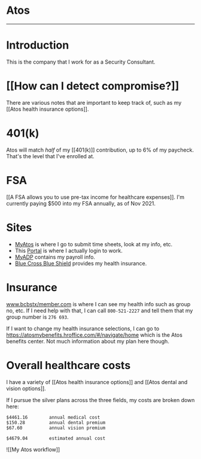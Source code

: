 # Atos


---
# Introduction
This is the company that I work for as a Security Consultant. 
# [[How can I detect compromise?]]

There are various notes that are important to keep track of, such as my [[Atos health insurance options]]. 

# 401(k)
Atos will match *half* of my [[401(k)]] contribution, up to 6% of my paycheck. That's the level that I've enrolled at. 

# FSA
[[A FSA allows you to use pre-tax income for healthcare expenses]]. I'm currently paying $500 into my FSA annually, as of Nov 2021. 

# Sites
- [MyAtos](https://wac.das.myatos.net/sso_auth/authenticate) is where I go to submit time sheets, look at my info, etc. 
- This [Portal](https://prod.uhrs.playmsn.com/uhrs/?ReturnUrl=%2fmarketplace%2ftasks%2f) is where I actually login to work. 
- [MyADP](https://online.adp.com/signin/v1/?APPID=RDBX&productId=80e309c3-70c6-bae1-e053-3505430b5495&returnURL=https://my.adp.com/&callingAppId=RDBX&TARGET=-SM-https://my.adp.com/static/redbox/) contains my payroll info. 
- [Blue Cross Blue Shield](https://www.bcbs.com) provides my health insurance. 

# Insurance
www.bcbstx/member.com is where I can see my health info such as group no, etc. If I need help with that, I can call `800-521-2227` and tell them that my group number is `276 693`. 

If I want to change my health insurance selections, I can go to https://atosmybenefits.hroffice.com/#/navigate/home which is the Atos benefits center. Not much information about my plan here though. 

# Overall healthcare costs
I have a variety of [[Atos health insurance options]] and [[Atos dental and vision options]]. 

If I pursue the silver plans across the three fields, my costs are broken down here:

```
$4461.16		annual medical cost
$150.28			annual dental premium
$67.60			annual vision premium

$4679.04		estimated annual cost
```

![[My Atos workflow]]